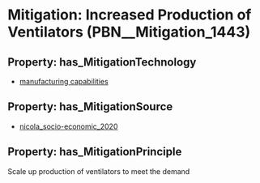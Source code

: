 # Mitigation: __Increased Production of Ventilators__ (PBN__Mitigation_1443)

## Property: has_MitigationTechnology

* [manufacturing capabilities](../Technology/PBN__Technology_1851)

## Property: has_MitigationSource

* [nicola_socio-economic_2020](../Article/PBN__Article_135)

## Property: has_MitigationPrinciple

Scale up production of ventilators to meet the demand

